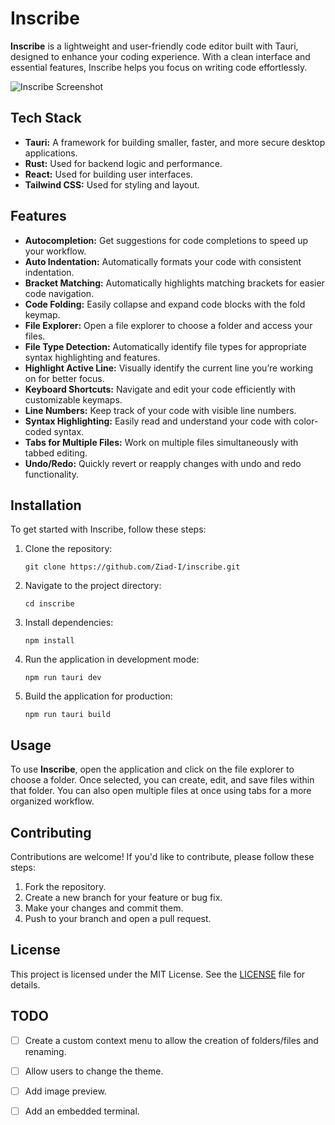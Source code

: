 # Inscribe

**Inscribe** is a lightweight and user-friendly code editor built with Tauri, designed to enhance your coding experience. With a clean interface and essential features, Inscribe helps you focus on writing code effortlessly.

![Inscribe Screenshot](screenshots/sc1)


## Tech Stack

- **Tauri:** A framework for building smaller, faster, and more secure desktop applications.
- **Rust:**  Used for backend logic and performance.
- **React:** Used for building user interfaces.
- **Tailwind CSS:** Used for styling and layout.

## Features

- **Autocompletion:** Get suggestions for code completions to speed up your workflow.
- **Auto Indentation:** Automatically formats your code with consistent indentation.
- **Bracket Matching:** Automatically highlights matching brackets for easier code navigation.
- **Code Folding:** Easily collapse and expand code blocks with the fold keymap.
- **File Explorer:** Open a file explorer to choose a folder and access your files.
- **File Type Detection:** Automatically identify file types for appropriate syntax highlighting and features.
- **Highlight Active Line:** Visually identify the current line you’re working on for better focus.
- **Keyboard Shortcuts:** Navigate and edit your code efficiently with customizable keymaps.
- **Line Numbers:** Keep track of your code with visible line numbers.
- **Syntax Highlighting:** Easily read and understand your code with color-coded syntax.
- **Tabs for Multiple Files:** Work on multiple files simultaneously with tabbed editing.
- **Undo/Redo:** Quickly revert or reapply changes with undo and redo functionality.


## Installation

To get started with Inscribe, follow these steps:

1. Clone the repository:
   ```
   git clone https://github.com/Ziad-I/inscribe.git
   ```

2. Navigate to the project directory:
   ```
   cd inscribe
   ```

3. Install dependencies:
   ```
   npm install
   ```

4. Run the application in development mode:
   ```
   npm run tauri dev
   ```

5. Build the application for production:
   ```
   npm run tauri build
   ```

## Usage

To use **Inscribe**, open the application and click on the file explorer to choose a folder. Once selected, you can create, edit, and save files within that folder. You can also open multiple files at once using tabs for a more organized workflow.

## Contributing

Contributions are welcome! If you'd like to contribute, please follow these steps:

1. Fork the repository.
2. Create a new branch for your feature or bug fix.
3. Make your changes and commit them.
4. Push to your branch and open a pull request.

## License

This project is licensed under the MIT License. See the [LICENSE](LICENSE) file for details.

## TODO

- [ ] Create a custom context menu to allow the creation of folders/files and renaming.
- [ ] Allow users to change the theme.
- [ ] Add image preview.
- [ ] Add an embedded terminal.

